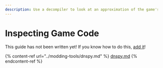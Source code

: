 ```yaml
---
description: Use a decompiler to look at an approximation of the game's C# code.
---
```


# Inspecting Game Code

This guide has not been written yet! If you know how to do this, [add it](../../how-to-contribute.md)!

{% content-ref url="../modding-tools/dnspy.md" %}
[dnspy.md](../modding-tools/dnspy.md)
{% endcontent-ref %}
